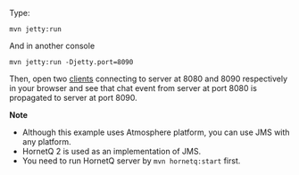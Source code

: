 Type:

```
mvn jetty:run
```

And in another console

```
mvn jetty:run -Djetty.port=8090
```

Then, open two [clients](http://jsbin.com/rixiku/1/watch?js,console) connecting to server at 8080 and 8090 respectively in your browser and see that chat event from server at port 8080 is propagated to server at port 8090.

**Note**


* Although this example uses Atmosphere platform, you can use JMS with any platform.
* HornetQ 2 is used as an implementation of JMS.
* You need to run HornetQ server by `mvn hornetq:start` first.